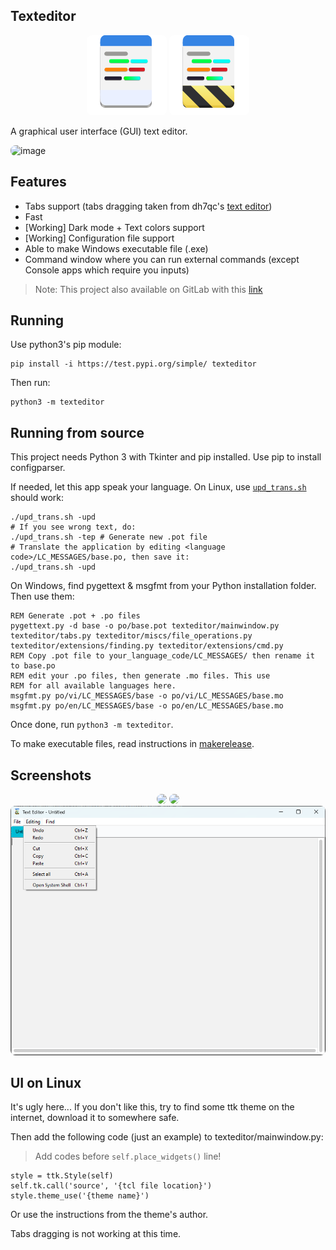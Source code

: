 ## Texteditor
<div align="center">
    <img src="texteditor/icons/texteditor.png">
    <img src="texteditor/icons/texteditor.Devel.png">
</div>

<style>
    img {
        border-radius: 8px;
    }
</style>

A graphical user interface (GUI) text editor.

![image](https://user-images.githubusercontent.com/77564176/166142583-5fe685a1-21a4-44e1-8088-73ca27e0b04a.png)

## Features
* Tabs support (tabs dragging taken from dh7qc's [text editor](https://github.com/dh7qc/Python-Text-Editor))
* Fast
* [Working] Dark mode + Text colors support
* [Working] Configuration file support
* Able to make Windows executable file (.exe)
* Command window where you can run external commands (except Console apps which require you inputs)

> Note: This project also available on GitLab with this [link](https://gitlab.com/lebao3105/texteditor_tk)

## Running
Use python3's pip module:
```
pip install -i https://test.pypi.org/simple/ texteditor
```

Then run:
```
python3 -m texteditor
```

## Running from source
This project needs Python 3 with Tkinter and pip installed. Use pip to install configparser.

If needed, let this app speak your language. On Linux, use [```upd_trans.sh```](upd_trans.sh) should work:
```
./upd_trans.sh -upd
# If you see wrong text, do:
./upd_trans.sh -tep # Generate new .pot file
# Translate the application by editing <language code>/LC_MESSAGES/base.po, then save it:
./upd_trans.sh -upd
```

On Windows, find pygettext & msgfmt from your Python installation folder. Then use them:
```
REM Generate .pot + .po files
pygettext.py -d base -o po/base.pot texteditor/mainwindow.py texteditor/tabs.py texteditor/miscs/file_operations.py texteditor/extensions/finding.py texteditor/extensions/cmd.py
REM Copy .pot file to your_language_code/LC_MESSAGES/ then rename it to base.po
REM edit your .po files, then generate .mo files. This use 
REM for all available languages here.
msgfmt.py po/vi/LC_MESSAGES/base -o po/vi/LC_MESSAGES/base.mo
msgfmt.py po/en/LC_MESSAGES/base -o po/en/LC_MESSAGES/base.mo
```

Once done, run ```python3 -m texteditor```.

To make executable files, read instructions in [makerelease](makerelease/).

## Screenshots
<div align="center">
    <img id="image" src="https://user-images.githubusercontent.com/77564176/166142604-791a81ca-4f4c-47db-b037-b5525c7cf313.png">
    <img id="image" src="https://user-images.githubusercontent.com/77564176/169689858-a131cd42-1d6d-4d2a-976d-7daef4fab5ac.png">
    <img id="image" src="image.png">
</div>

## UI on Linux
It's ugly here... If you don't like this, try to find some ttk theme on the internet, download it to somewhere safe.

Then add the following code (just an example) to texteditor/mainwindow.py:

> Add codes before ```self.place_widgets()``` line!
```
style = ttk.Style(self)
self.tk.call('source', '{tcl file location}')
style.theme_use('{theme name}')
```

Or use the instructions from the theme's author.

Tabs dragging is not working at this time.
